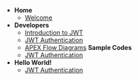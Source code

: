 - **Home**
  - [Welcome](docs/home.md)
- **Developers**
  - [Introduction to JWT](docs/dev/introduction.md)
  - [JWT Authentication](docs/dev/jwt-auth.md)
  - [APEX Flow Diagrams](docs/dev/apex-flow-diagrams.md)
  **Sample Codes**
  - [JWT Authentication](docs/sample-codes/jwt-auth.md)
- **Hello World!**
  - [JWT Authentication](docs/hello-world/jwt-auth.md)
